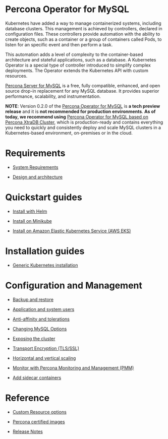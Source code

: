 # Percona Operator for MySQL

Kubernetes have added a way to
manage containerized systems, including database clusters. This management is
achieved by controllers, declared in configuration files. These controllers
provide automation with the ability to create objects, such as a container or a
group of containers called Pods, to listen for an specific event and then
perform a task.

This automation adds a level of complexity to the container-based architecture
and stateful applications, such as a database. A Kubernetes Operator is a
special type of controller introduced to simplify complex deployments. The
Operator extends the Kubernetes API with custom resources.

[Percona Server for MySQL](https://www.percona.com/doc/percona-server/LATEST/index.html)
is a free, fully compatible, enhanced, and open source drop-in replacement for
any MySQL database. It provides superior performance, scalability, and
instrumentation.

**NOTE**: Version 0.2.0 of the [Percona Operator for MySQL](https://github.com/percona/percona-server-mysql-operator) is **a tech preview release** and it is **not recommended for production environments**. **As of today, we recommend using** [Percona Operator for MySQL based on Percona XtraDB Cluster](https://www.percona.com/doc/kubernetes-operator-for-pxc/index.html), which is production-ready and contains everything you need to quickly and consistently deploy and scale MySQL clusters in a Kubernetes-based environment, on-premises or in the cloud.

# Requirements


* [System Requirements](System-Requirements.md)


* [Design and architecture](architecture.md)


# Quickstart guides


* [Install with Helm](helm.md)


* [Install on Minikube](minikube.md)


* [Install on Amazon Elastic Kubernetes Service (AWS EKS)](eks.md)


# Installation guides


* [Generic Kubernetes installation](kubernetes.md)


# Configuration and Management


* [Backup and restore](backups.md)


* [Application and system users](users.md)


* [Anti-affinity and tolerations](constraints.md)


* [Changing MySQL Options](options.md)


* [Exposing the cluster](expose.md)


* [Transport Encryption (TLS/SSL)](TLS.md)


* [Horizontal and vertical scaling](scaling.md)


* [Monitor with Percona Monitoring and Management (PMM)](monitoring.md)


* [Add sidecar containers](sidecar.md)


# Reference


* [Custom Resource options](operator.md)


* [Percona certified images](images.md)


* [Release Notes](RN/index.md)
